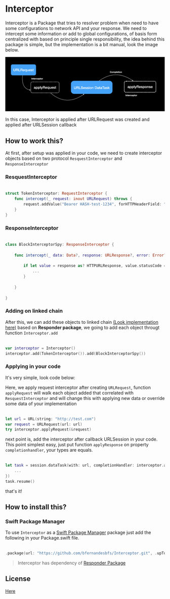 # Interceptor

Interceptor is a Package that tries to resolver problem when need to have some configurations to network API and your response. We need to intercept some information or add to global configurations, of basis form centralized with based on principle single responsibility, the idea behind this package is simple, but the implementation is a bit manual, look the image below.

![alt text](./Docs/Img/Img01.png)
 
 In this case, Interceptor is applied after URLRequest was created and applied after URLSession callback
 
## How to work this?

At first, after setup was applied in your code, we need to create interceptor objects based on two protocol `ResquestInterceptor` and `ResponseInterceptor`   

### ResquestInterceptor

``` swift

struct TokenInterceptor: RequestInterceptor {
    func intercept(_ request: inout URLRequest) throws {
        request.addValue("Bearer HASH-test-1234", forHTTPHeaderField: "Authorization")
    }
}

```

### ResponseInterceptor

```swift

class BlockInterceptorSpy: ResponseInterceptor {

    func intercept(_ data: Data?, response: URLResponse?, error: Error?) {
        
        if let value = response as? HTTPURLResponse, value.statusCode == 401 {
            ...
        }
        
    }

}

```

### Adding on linked chain 

After this, we can add these objects to linked chain [(Look implementation here)](https://github.com/bfernandesbfs/Responder) based on **Responder package**, we going to add each object througt function `Interceptor.add`

```swift

var interceptor = Interceptor()
interceptor.add(TokenInterceptor()).add(BlockInterceptorSpy())

```

### Applying in your code

It's very simple, look code below:

Here, we apply request interceptor after creating `URLRequest`,  function `applyRequest` will walk each object added that correlated with `ResquestInterceptor` and will change this with applying new data or override some data of your implementation

```swift

let url = URL(string: "http://test.com")
var request = URLRequest(url: url)
try interceptor.applyRequest(&request)

```

next point is, add the interceptor after callback URLSession in your code. This point simplest easy, just put function `applyResponse` on property `completionhandler`, your types are equals.

```swift

let task = session.dataTask(with: url, completionHandler: interceptor.applyResponse { data, response, error in
    ...
})
task.resume()

```

that's it! 

## How to install this?

### Swift Package Manager

To use `Interceptor` as a [Swift Package Manager](https://swift.org/package-manager/) package just add the following in your Package.swift file.

``` swift

.package(url: "https://github.com/bfernandesbfs/Interceptor.git", .upToNextMajor(from: "0.0.1"))

```

> Interceptor has dependency of [Responder Package](https://github.com/bfernandesbfs/Responder)

## License

[Here](./LICENSE)
